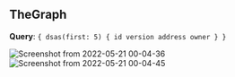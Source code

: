 ## TheGraph

**Query**: 
`{
  dsas(first: 5) {
    id
    version
    address
    owner
  }
}`

![Screenshot from 2022-05-21 00-04-36](https://user-images.githubusercontent.com/76250660/169591595-6de6db5d-30a6-4ffe-b6ed-2b6ee304aeba.png)
![Screenshot from 2022-05-21 00-04-45](https://user-images.githubusercontent.com/76250660/169591612-9d5884db-2d01-4ece-8ecc-81411130ea2f.png)

